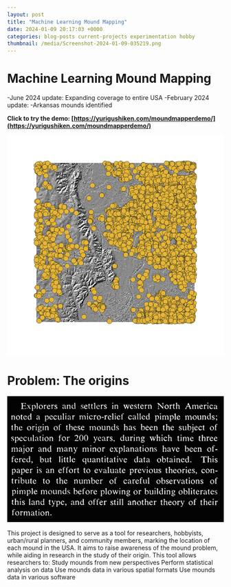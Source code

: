 ```yaml
---
layout: post
title: "Machine Learning Mound Mapping"
date: 2024-01-09 20:17:03 +0000
categories: blog-posts current-projects experimentation hobby
thumbnail: /media/Screenshot-2024-01-09-035219.png
---
```




# Machine Learning Mound Mapping

-June 2024 update:
Expanding coverage to entire USA
-February 2024 update:
-Arkansas mounds identified

**Click to try the demo: [https://yurigushiken.com/moundmapperdemo/](https://yurigushiken.com/moundmapperdemo/)**

![Featured Image](/media/Screenshot-2024-01-09-035219.png)

# Problem: The origins

![Featured Image](/media/SmartSelect_20240126_012429_Adobe-Acrobat.jpg)

This project is designed to serve as a tool for researchers, hobbyists, urban/rural planners, and community members, marking the location of each mound in the USA. It aims to raise awareness of the mound problem, while aiding in research in the study of their origin.
This tool allows researchers to:
Study mounds from new perspectives
Perform statistical analysis on data
Use mounds data in various spatial formats
Use mounds data in various software
